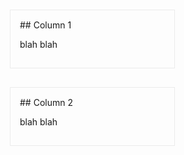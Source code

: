 <div class="cardbox" style="float:left; width: 46%; border:solid 1px #ebebeb; margin:15px; padding:15px;" markdown="1">
## Column 1

blah blah
</div>

<div class="cardbox" style="width: 46%; float:left; border:solid 1px #ebebeb; margin:15px; padding:15px;" markdown="1">
## Column 2

blah blah
</div>
<div style="clear:both;"></div>
